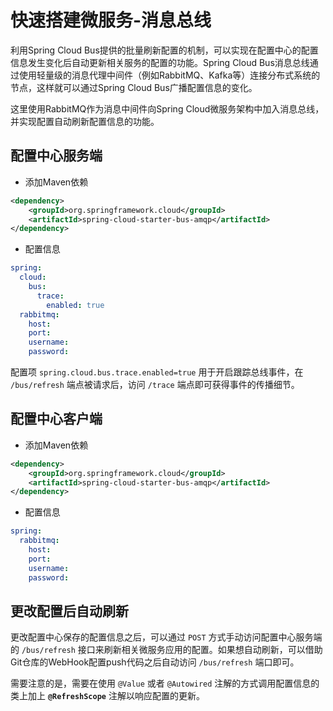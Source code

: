 # 快速搭建微服务-消息总线

利用Spring Cloud Bus提供的批量刷新配置的机制，可以实现在配置中心的配置信息发生变化后自动更新相关服务的配置的功能。Spring Cloud Bus消息总线通过使用轻量级的消息代理中间件（例如RabbitMQ、Kafka等）连接分布式系统的节点，这样就可以通过Spring Cloud Bus广播配置信息的变化。

<!-- more -->

这里使用RabbitMQ作为消息中间件向Spring Cloud微服务架构中加入消息总线，并实现配置自动刷新配置信息的功能。

## 配置中心服务端

- 添加Maven依赖

```xml
<dependency>
    <groupId>org.springframework.cloud</groupId>
    <artifactId>spring-cloud-starter-bus-amqp</artifactId>
</dependency>
```

- 配置信息

```yaml
spring:
  cloud:
    bus:
      trace:
        enabled: true
  rabbitmq:
    host: 
    port: 
    username: 
    password: 
```

配置项 `spring.cloud.bus.trace.enabled=true` 用于开启跟踪总线事件，在 `/bus/refresh` 端点被请求后，访问 `/trace` 端点即可获得事件的传播细节。

## 配置中心客户端

- 添加Maven依赖

```xml
<dependency>
    <groupId>org.springframework.cloud</groupId>
    <artifactId>spring-cloud-starter-bus-amqp</artifactId>
</dependency>
```

- 配置信息

```yaml
spring:
  rabbitmq:
    host: 
    port: 
    username: 
    password: 
```

## 更改配置后自动刷新

更改配置中心保存的配置信息之后，可以通过 `POST` 方式手动访问配置中心服务端的 `/bus/refresh` 接口来刷新相关微服务应用的配置。如果想自动刷新，可以借助Git仓库的WebHook配置push代码之后自动访问 `/bus/refresh` 端口即可。

需要注意的是，需要在使用 `@Value` 或者 `@Autowired` 注解的方式调用配置信息的类上加上 **`@RefreshScope`** 注解以响应配置的更新。
